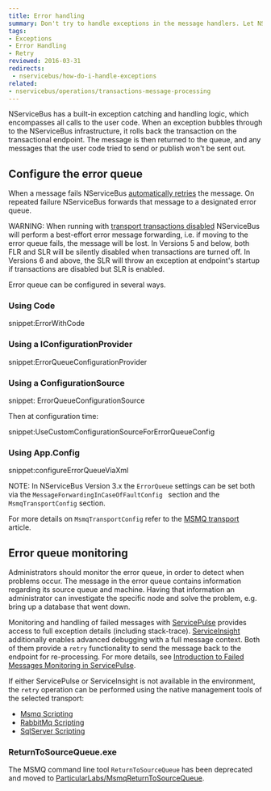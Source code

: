 ```yaml
---
title: Error handling
summary: Don't try to handle exceptions in the message handlers. Let NServiceBus do it for you.
tags:
- Exceptions
- Error Handling
- Retry
reviewed: 2016-03-31
redirects:
 - nservicebus/how-do-i-handle-exceptions
related:
- nservicebus/operations/transactions-message-processing
---
```


NServiceBus has a built-in exception catching and handling logic, which encompasses all calls to the user code. When an exception bubbles through to the NServiceBus infrastructure, it rolls back the transaction on the transactional endpoint. The message is then returned to the queue, and any messages that the user code tried to send or publish won't be sent out.


## Configure the error queue

When a message fails NServiceBus [automatically retries](/nservicebus/errors/automatic-retries.md) the message. On repeated failure NServiceBus forwards that message to a designated error queue.

WARNING: When running with [transport transactions disabled](/nservicebus/messaging/transactions.md#transactions-unreliable-transactions-disabled) NServiceBus will perform a best-effort error message forwarding, i.e. if moving to the error queue fails, the message will be lost. In Versions 5 and below, both FLR and SLR will be silently disabled when transactions are turned off. In Versions 6 and above, the SLR will throw an exception at endpoint's startup if transactions are disabled but SLR is enabled.

Error queue can be configured in several ways.

### Using Code

snippet:ErrorWithCode


### Using a IConfigurationProvider

snippet:ErrorQueueConfigurationProvider


### Using a ConfigurationSource

snippet: ErrorQueueConfigurationSource

Then at configuration time:

snippet:UseCustomConfigurationSourceForErrorQueueConfig


### Using App.Config

snippet:configureErrorQueueViaXml

NOTE: In NServiceBus Version 3.x the `ErrorQueue` settings can be set both via the `MessageForwardingInCaseOfFaultConfig ` section and the `MsmqTransportConfig` section.

For more details on `MsmqTransportConfig` refer to the [MSMQ transport](/nservicebus/msmq/transportconfig.md) article.


## Error queue monitoring

Administrators should monitor the error queue, in order to detect when problems occur. The message in the error queue contains information regarding its source queue and machine. Having that information an administrator can investigate the specific node and solve the problem, e.g. bring up a database that went down.

Monitoring and handling of failed messages with [ServicePulse](/servicepulse) provides access to full exception details (including stack-trace). [ServiceInsight](/serviceinsight) additionally enables advanced debugging with a full message context. Both of them provide a `retry` functionality to send the message back to the endpoint for re-processing. For more details, see [Introduction to Failed Messages Monitoring in ServicePulse](/servicepulse/intro-failed-messages.md).

If either ServicePulse or ServiceInsight is not available in the environment, the `retry` operation can be performed using the native management tools of the selected transport:

 * [Msmq Scripting](/nservicebus/msmq/operations-scripting.md)
 * [RabbitMq Scripting](/nservicebus/rabbitmq/operations-scripting.md)
 * [SqlServer Scripting](/nservicebus/sqlserver/operations-scripting.md)

### ReturnToSourceQueue.exe

The MSMQ command line tool `ReturnToSourceQueue` has been deprecated and moved to [ParticularLabs/MsmqReturnToSourceQueue](https://github.com/ParticularLabs/MsmqReturnToSourceQueue/).
